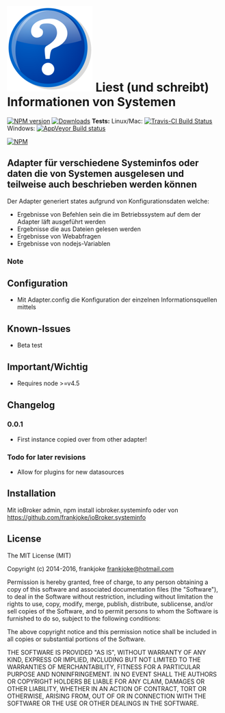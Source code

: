 # ![Logo](./admin/systeminfo.png) Liest (und schreibt) Informationen von Systemen

[![NPM version](http://img.shields.io/npm/v/iobroker.systeminfo.svg)](https://www.npmjs.com/package/iobroker.systeminfo)
[![Downloads](https://img.shields.io/npm/dm/iobroker.systeminfo.svg)](https://www.npmjs.com/package/iobroker.systeminfo)
**Tests:** Linux/Mac: [![Travis-CI Build Status](https://travis-ci.org/frankjoke/ioBroker.systeminfo.svg?branch=master)](https://travis-ci.org/frankjoke/ioBroker.systeminfo)
Windows: [![AppVeyor Build status](https://ci.appveyor.com/api/projects/status/pil6266rrtw6l5c0?svg=true)](https://ci.appveyor.com/project/frankjoke/iobroker-systeminfo)

[![NPM](https://nodei.co/npm/iobroker.systeminfo.png?downloads=true)](https://nodei.co/npm/iobroker.systeminfo/)

## Adapter für verschiedene Systeminfos oder daten die von Systemen ausgelesen und teilweise auch beschrieben werden können

Der Adapter generiert states aufgrund von Konfigurationsdaten welche:
* Ergebnisse von Befehlen sein die im Betriebssystem auf dem der Adapter läft ausgeführt werden
* Ergebnisse die aus Dateien gelesen werden
* Ergebnisse von Webabfragen
* Ergebnisse von nodejs-Variablen

### Note

## Configuration
* Mit Adapter.config die Konfiguration der einzelnen Informationsquellen mittels

## Known-Issues
* Beta test 

## Important/Wichtig
* Requires node >=v4.5

## Changelog
### 0.0.1
* First instance copied over from other adapter!

### Todo for later revisions
* Allow for plugins for new datasources

## Installation

Mit ioBroker admin, npm install iobroker.systeminfo oder von <https://github.com/frankjoke/ioBroker.systeminfo> 

## License

The MIT License (MIT)

Copyright (c) 2014-2016, frankjoke <frankjoke@hotmail.com>

Permission is hereby granted, free of charge, to any person obtaining a copy
of this software and associated documentation files (the "Software"), to deal
in the Software without restriction, including without limitation the rights
to use, copy, modify, merge, publish, distribute, sublicense, and/or sell
copies of the Software, and to permit persons to whom the Software is
furnished to do so, subject to the following conditions:

The above copyright notice and this permission notice shall be included in
all copies or substantial portions of the Software.

THE SOFTWARE IS PROVIDED "AS IS", WITHOUT WARRANTY OF ANY KIND, EXPRESS OR
IMPLIED, INCLUDING BUT NOT LIMITED TO THE WARRANTIES OF MERCHANTABILITY,
FITNESS FOR A PARTICULAR PURPOSE AND NONINFRINGEMENT. IN NO EVENT SHALL THE
AUTHORS OR COPYRIGHT HOLDERS BE LIABLE FOR ANY CLAIM, DAMAGES OR OTHER
LIABILITY, WHETHER IN AN ACTION OF CONTRACT, TORT OR OTHERWISE, ARISING FROM,
OUT OF OR IN CONNECTION WITH THE SOFTWARE OR THE USE OR OTHER DEALINGS IN
THE SOFTWARE.
